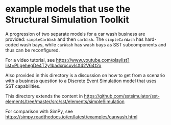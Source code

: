 # example models that use the Structural Simulation Toolkit

A progression of two separate models for a car wash business are provided: `simpleCarWash` and then `carWash`. 
The `simpleCarWash` has hard-coded wash bays, while `carWash` has wash bays as SST subcomponents and thus can be reconfigured.

For a video tutorial, see <https://www.youtube.com/playlist?list=PLgehegDe4T2y1badxrxcuvIsX42V64t2x>

Also provided in this directory is a discussion on how to get from a scenario with a business question to a Discrete Event Simulation model that uses SST capabilities.


This directory extends the content in <https://github.com/sstsimulator/sst-elements/tree/master/src/sst/elements/simpleSimulation>

For comparison with SimPy, see <https://simpy.readthedocs.io/en/latest/examples/carwash.html>
